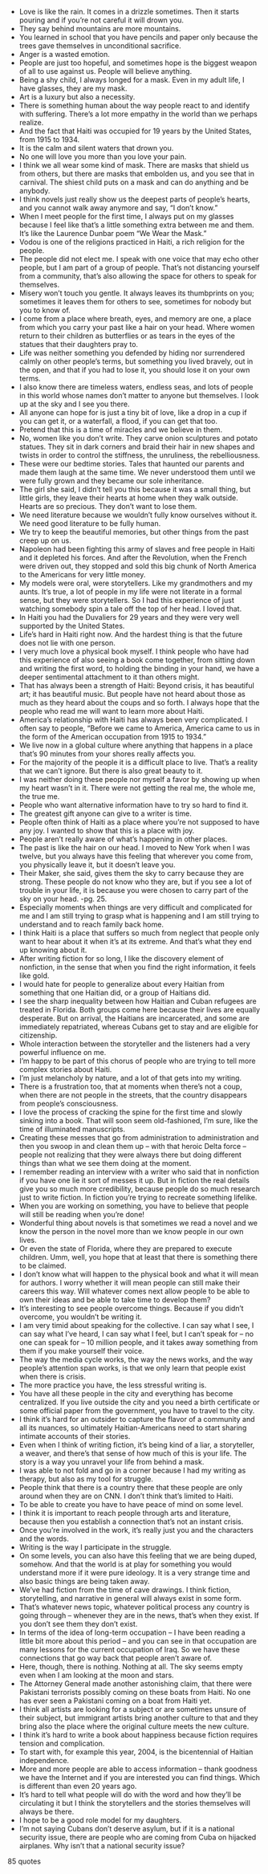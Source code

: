  - Love is like the rain. It comes in a drizzle sometimes. Then it starts pouring and if you’re not careful it will drown you.
 - They say behind mountains are more mountains.
 - You learned in school that you have pencils and paper only because the trees gave themselves in unconditional sacrifice.
 - Anger is a wasted emotion.
 - People are just too hopeful, and sometimes hope is the biggest weapon of all to use against us. People will believe anything.
 - Being a shy child, I always longed for a mask. Even in my adult life, I have glasses, they are my mask.
 - Art is a luxury but also a necessity.
 - There is something human about the way people react to and identify with suffering. There’s a lot more empathy in the world than we perhaps realize.
 - And the fact that Haiti was occupied for 19 years by the United States, from 1915 to 1934.
 - It is the calm and silent waters that drown you.
 - No one will love you more than you love your pain.
 - I think we all wear some kind of mask. There are masks that shield us from others, but there are masks that embolden us, and you see that in carnival. The shiest child puts on a mask and can do anything and be anybody.
 - I think novels just really show us the deepest parts of people’s hearts, and you cannot walk away anymore and say, “I don’t know.”
 - When I meet people for the first time, I always put on my glasses because I feel like that’s a little something extra between me and them. It’s like the Laurence Dunbar poem “We Wear the Mask.”
 - Vodou is one of the religions practiced in Haiti, a rich religion for the people.
 - The people did not elect me. I speak with one voice that may echo other people, but I am part of a group of people. That’s not distancing yourself from a community, that’s also allowing the space for others to speak for themselves.
 - Misery won’t touch you gentle. It always leaves its thumbprints on you; sometimes it leaves them for others to see, sometimes for nobody but you to know of.
 - I come from a place where breath, eyes, and memory are one, a place from which you carry your past like a hair on your head. Where women return to their children as butterflies or as tears in the eyes of the statues that their daughters pray to.
 - Life was neither something you defended by hiding nor surrendered calmly on other people’s terms, but something you lived bravely, out in the open, and that if you had to lose it, you should lose it on your own terms.
 - I also know there are timeless waters, endless seas, and lots of people in this world whose names don’t matter to anyone but themselves. I look up at the sky and I see you there.
 - All anyone can hope for is just a tiny bit of love, like a drop in a cup if you can get it, or a waterfall, a flood, if you can get that too.
 - Pretend that this is a time of miracles and we believe in them.
 - No, women like you don’t write. They carve onion sculptures and potato statues. They sit in dark corners and braid their hair in new shapes and twists in order to control the stiffness, the unruliness, the rebelliousness.
 - These were our bedtime stories. Tales that haunted our parents and made them laugh at the same time. We never understood them until we were fully grown and they became our sole inheritance.
 - The girl she said, I didn’t tell you this because it was a small thing, but little girls, they leave their hearts at home when they walk outside. Hearts are so precious. They don’t want to lose them.
 - We need literature because we wouldn’t fully know ourselves without it. We need good literature to be fully human.
 - We try to keep the beautiful memories, but other things from the past creep up on us.
 - Napoleon had been fighting this army of slaves and free people in Haiti and it depleted his forces. And after the Revolution, when the French were driven out, they stopped and sold this big chunk of North America to the Americans for very little money.
 - My models were oral, were storytellers. Like my grandmothers and my aunts. It’s true, a lot of people in my life were not literate in a formal sense, but they were storytellers. So I had this experience of just watching somebody spin a tale off the top of her head. I loved that.
 - In Haiti you had the Duvaliers for 29 years and they were very well supported by the United States.
 - Life’s hard in Haiti right now. And the hardest thing is that the future does not lie with one person.
 - I very much love a physical book myself. I think people who have had this experience of also seeing a book come together, from sitting down and writing the first word, to holding the binding in your hand, we have a deeper sentimental attachment to it than others might.
 - That has always been a strength of Haiti: Beyond crisis, it has beautiful art; it has beautiful music. But people have not heard about those as much as they heard about the coups and so forth. I always hope that the people who read me will want to learn more about Haiti.
 - America’s relationship with Haiti has always been very complicated. I often say to people, “Before we came to America, America came to us in the form of the American occupation from 1915 to 1934.”
 - We live now in a global culture where anything that happens in a place that’s 90 minutes from your shores really affects you.
 - For the majority of the people it is a difficult place to live. That’s a reality that we can’t ignore. But there is also great beauty to it.
 - I was neither doing these people nor myself a favor by showing up when my heart wasn’t in it. There were not getting the real me, the whole me, the true me.
 - People who want alternative information have to try so hard to find it.
 - The greatest gift anyone can give to a writer is time.
 - People often think of Haiti as a place where you’re not supposed to have any joy. I wanted to show that this is a place with joy.
 - People aren’t really aware of what’s happening in other places.
 - The past is like the hair on our head. I moved to New York when I was twelve, but you always have this feeling that wherever you come from, you physically leave it, but it doesn’t leave you.
 - Their Maker, she said, gives them the sky to carry because they are strong. These people do not know who they are, but if you see a lot of trouble in your life, it is because you were chosen to carry part of the sky on your head. -pg. 25.
 - Especially moments when things are very difficult and complicated for me and I am still trying to grasp what is happening and I am still trying to understand and to reach family back home.
 - I think Haiti is a place that suffers so much from neglect that people only want to hear about it when it’s at its extreme. And that’s what they end up knowing about it.
 - After writing fiction for so long, I like the discovery element of nonfiction, in the sense that when you find the right information, it feels like gold.
 - I would hate for people to generalize about every Haitian from something that one Haitian did, or a group of Haitians did.
 - I see the sharp inequality between how Haitian and Cuban refugees are treated in Florida. Both groups come here because their lives are equally desperate. But on arrival, the Haitians are incarcerated, and some are immediately repatriated, whereas Cubans get to stay and are eligible for citizenship.
 - Whole interaction between the storyteller and the listeners had a very powerful influence on me.
 - I’m happy to be part of this chorus of people who are trying to tell more complex stories about Haiti.
 - I’m just melancholy by nature, and a lot of that gets into my writing.
 - There is a frustration too, that at moments when there’s not a coup, when there are not people in the streets, that the country disappears from people’s consciousness.
 - I love the process of cracking the spine for the first time and slowly sinking into a book. That will soon seem old-fashioned, I’m sure, like the time of illuminated manuscripts.
 - Creating these messes that go from administration to administration and then you swoop in and clean them up – with that heroic Delta force – people not realizing that they were always there but doing different things than what we see them doing at the moment.
 - I remember reading an interview with a writer who said that in nonfiction if you have one lie it sort of messes it up. But in fiction the real details give you so much more credibility, because people do so much research just to write fiction. In fiction you’re trying to recreate something lifelike.
 - When you are working on something, you have to believe that people will still be reading when you’re done!
 - Wonderful thing about novels is that sometimes we read a novel and we know the person in the novel more than we know people in our own lives.
 - Or even the state of Florida, where they are prepared to execute children. Umm, well, you hope that at least that there is something there to be claimed.
 - I don’t know what will happen to the physical book and what it will mean for authors. I worry whether it will mean people can still make their careers this way. Will whatever comes next allow people to be able to own their ideas and be able to take time to develop them?
 - It’s interesting to see people overcome things. Because if you didn’t overcome, you wouldn’t be writing it.
 - I am very timid about speaking for the collective. I can say what I see, I can say what I’ve heard, I can say what I feel, but I can’t speak for – no one can speak for – 10 million people, and it takes away something from them if you make yourself their voice.
 - The way the media cycle works, the way the news works, and the way people’s attention span works, is that we only learn that people exist when there is crisis.
 - The more practice you have, the less stressful writing is.
 - You have all these people in the city and everything has become centralized. If you live outside the city and you need a birth certificate or some official paper from the government, you have to travel to the city.
 - I think it’s hard for an outsider to capture the flavor of a community and all its nuances, so ultimately Haitian-Americans need to start sharing intimate accounts of their stories.
 - Even when I think of writing fiction, it’s being kind of a liar, a storyteller, a weaver, and there’s that sense of how much of this is your life. The story is a way you unravel your life from behind a mask.
 - I was able to not fold and go in a corner because I had my writing as therapy, but also as my tool for struggle.
 - People think that there is a country there that these people are only around when they are on CNN. I don’t think that’s limited to Haiti.
 - To be able to create you have to have peace of mind on some level.
 - I think it is important to reach people through arts and literature, because then you establish a connection that’s not an instant crisis.
 - Once you’re involved in the work, it’s really just you and the characters and the words.
 - Writing is the way I participate in the struggle.
 - On some levels, you can also have this feeling that we are being duped, somehow. And that the world is at play for something you would understand more if it were pure ideology. It is a very strange time and also basic things are being taken away.
 - We’ve had fiction from the time of cave drawings. I think fiction, storytelling, and narrative in general will always exist in some form.
 - That’s whatever news topic, whatever political process any country is going through – whenever they are in the news, that’s when they exist. If you don’t see them they don’t exist.
 - In terms of the idea of long-term occupation – I have been reading a little bit more about this period – and you can see in that occupation are many lessons for the current occupation of Iraq. So we have these connections that go way back that people aren’t aware of.
 - Here, though, there is nothing. Nothing at all. The sky seems empty even when I am looking at the moon and stars.
 - The Attorney General made another astonishing claim, that there were Pakistani terrorists possibly coming on these boats from Haiti. No one has ever seen a Pakistani coming on a boat from Haiti yet.
 - I think all artists are looking for a subject or are sometimes unsure of their subject, but immigrant artists bring another culture to that and they bring also the place where the original culture meets the new culture.
 - I think it’s hard to write a book about happiness because fiction requires tension and complication.
 - To start with, for example this year, 2004, is the bicentennial of Haitian independence.
 - More and more people are able to access information – thank goodness we have the Internet and if you are interested you can find things. Which is different than even 20 years ago.
 - It’s hard to tell what people will do with the word and how they’ll be circulating it but I think the storytellers and the stories themselves will always be there.
 - I hope to be a good role model for my daughters.
 - I’m not saying Cubans don’t deserve asylum, but if it is a national security issue, there are people who are coming from Cuba on hijacked airplanes. Why isn’t that a national security issue?

85 quotes